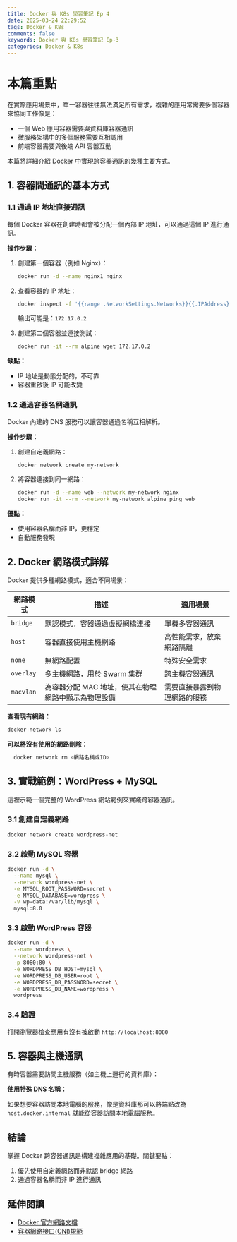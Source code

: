 ```yaml
---
title: Docker 與 K8s 學習筆記 Ep 4
date: 2025-03-24 22:29:52
tags: Docker & K8s
comments: false
keywords: Docker 與 K8s 學習筆記 Ep-3
categories: Docker & K8s
---
```


# 本篇重點

在實際應用場景中，單一容器往往無法滿足所有需求，複雜的應用常需要多個容器來協同工作像是：

- 一個 Web 應用容器需要與資料庫容器通訊
- 微服務架構中的多個服務需要互相調用
- 前端容器需要與後端 API 容器互動

本篇將詳細介紹 Docker 中實現跨容器通訊的幾種主要方式。

<!-- more -->

## 1. 容器間通訊的基本方式

### 1.1 通過 IP 地址直接通訊

每個 Docker 容器在創建時都會被分配一個內部 IP 地址，可以通過這個 IP 進行通訊。

**操作步驟：**

1. 創建第一個容器（例如 Nginx）：

   ```bash
   docker run -d --name nginx1 nginx
   ```

2. 查看容器的 IP 地址：

   ```bash
   docker inspect -f '{{range .NetworkSettings.Networks}}{{.IPAddress}}{{end}}' nginx1
   ```

   輸出可能是：`172.17.0.2`

3. 創建第二個容器並連接測試：

   ```bash
   docker run -it --rm alpine wget 172.17.0.2
   ```

**缺點：**

- IP 地址是動態分配的，不可靠
- 容器重啟後 IP 可能改變

### 1.2 通過容器名稱通訊

Docker 內建的 DNS 服務可以讓容器通過名稱互相解析。

**操作步驟：**

1. 創建自定義網路：

   ```bash
   docker network create my-network
   ```

2. 將容器連接到同一網路：
   ```bash
   docker run -d --name web --network my-network nginx
   docker run -it --rm --network my-network alpine ping web
   ```

**優點：**

- 使用容器名稱而非 IP，更穩定
- 自動服務發現

## 2. Docker 網路模式詳解

Docker 提供多種網路模式，適合不同場景：

| 網路模式  | 描述                                                | 適用場景                     |
| --------- | --------------------------------------------------- | ---------------------------- |
| `bridge`  | 默認模式，容器通過虛擬網橋連接                      | 單機多容器通訊               |
| `host`    | 容器直接使用主機網路                                | 高性能需求，放棄網路隔離     |
| `none`    | 無網路配置                                          | 特殊安全需求                 |
| `overlay` | 多主機網路，用於 Swarm 集群                         | 跨主機容器通訊               |
| `macvlan` | 為容器分配 MAC 地址，使其在物理網路中顯示為物理設備 | 需要直接暴露到物理網路的服務 |

**查看現有網路：**

```bash
docker network ls
```

**可以將沒有使用的網路刪除：**

```bash
  docker network rm <網路名稱或ID>
```

## 3. 實戰範例：WordPress + MySQL

這裡示範一個完整的 WordPress 網站範例來實踐跨容器通訊。

### 3.1 創建自定義網路

```bash
docker network create wordpress-net
```

### 3.2 啟動 MySQL 容器

```bash
docker run -d \
  --name mysql \
  --network wordpress-net \
  -e MYSQL_ROOT_PASSWORD=secret \
  -e MYSQL_DATABASE=wordpress \
  -v wp-data:/var/lib/mysql \
  mysql:8.0
```

### 3.3 啟動 WordPress 容器

```bash
docker run -d \
  --name wordpress \
  --network wordpress-net \
  -p 8080:80 \
  -e WORDPRESS_DB_HOST=mysql \
  -e WORDPRESS_DB_USER=root \
  -e WORDPRESS_DB_PASSWORD=secret \
  -e WORDPRESS_DB_NAME=wordpress \
  wordpress
```

### 3.4 驗證

打開瀏覽器檢查應用有沒有被啟動 `http://localhost:8080`

## 5. 容器與主機通訊

有時容器需要訪問主機服務（如主機上運行的資料庫）：

**使用特殊 DNS 名稱：**

如果想要容器訪問本地電腦的服務，像是資料庫那可以將端點改為 `host.docker.internal` 就能從容器訪問本地電腦服務。

## 結論

掌握 Docker 跨容器通訊是構建複雜應用的基礎。關鍵要點：

1. 優先使用自定義網路而非默認 bridge 網路
2. 通過容器名稱而非 IP 進行通訊

## 延伸閱讀

- [Docker 官方網路文檔](https://docs.docker.com/network/)
- [容器網路接口(CNI)規範](https://github.com/containernetworking/cni)

